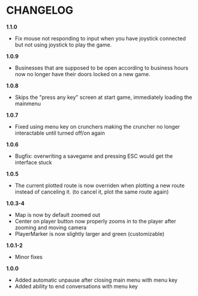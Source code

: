 # CHANGELOG
**1.1.0**
- Fix mouse not responding to input when you have joystick connected but not using joystick to play the game.

**1.0.9**
- Businesses that are supposed to be open according to business hours now no longer have their doors locked on a new game.

**1.0.8**
- Skips the "press any key" screen at start game, immediately loading the mainmenu

**1.0.7**
- Fixed using menu key on crunchers making the cruncher no longer interactable until turned off/on again

**1.0.6**
- Bugfix: overwriting a savegame and pressing ESC would get the interface stuck

**1.0.5**
- The current plotted route is now overriden when plotting a new route instead of canceling it. (to cancel it, plot the same route again)

**1.0.3-4**
- Map is now by default zoomed out
- Center on player button now properly zooms in to the player after zooming and moving camera
- PlayerMarker is now slightly larger and green (customizable)

**1.0.1-2**
- Minor fixes

**1.0.0**
- Added automatic unpause after closing main menu with menu key
- Added ability to end conversations with menu key